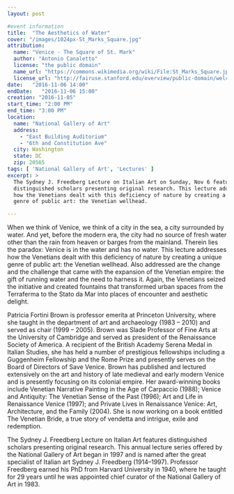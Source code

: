 ```yaml
---
layout: post

#event information
title:  "The Aesthetics of Water"
cover: "/images/1024px-St_Marks_Square.jpg"
attribution:
  name: "Venice - The Square of St. Mark"
  author: "Antonio Canaletto"
  license: "the public domain"
  name_url: "https://commons.wikimedia.org/wiki/File:St_Marks_Square.jpg"
  license_url: "http://fairuse.stanford.edu/overview/public-domain/welcome"
date:   "2016-11-06 14:00"
endDate:   "2016-11-06 15:00"
creation: "2016-11-05"
start_time: "2:00 PM"
end_time: "3:00 PM"
location:
  name: "National Gallery of Art"
  address:
    - "East Building Auditorium"
    - "6th and Constitution Ave"
  city: Washington
  state: DC
  zip: 20565
tags: [ 'National Gallery of Art', 'Lectures' ]
excerpt: >
  The Sydney J. Freedberg Lecture on Italian Art on Sunday, Nov 6 features
  distinguished scholars present­ing original research. This lecture addresses
  how the Venetians dealt with this deficiency of nature by creating a unique
  genre of public art: the Venetian wellhead.

---
```


When we think of Venice, we think of a city in the sea, a city surrounded by
water. And yet, before the modern era, the city had no source of fresh water
other than the rain from heaven or barges from the mainland. Therein lies the
paradox: Venice is in the water and has no water. This lecture addresses how the
Venetians dealt with this deficiency of nature by creating a unique genre of
public art: the Venetian wellhead. Also addressed are the change and the
challenge that came with the expansion of the Venetian empire: the gift of
running water and the need to harness it. Again, the Venetians seized the
initiative and created fountains that transformed urban spaces from the
Terraferma to the Stato da Mar into places of encounter and aesthetic delight.

Patricia Fortini Brown is professor emerita at Princeton University, where she
taught in the department of art and archaeology (1983 – 2010) and served as
chair (1999 – 2005). Brown was Slade Professor of Fine Arts at the University of
Cambridge and served as president of the Renaissance Society of America. A
recipient of the British Academy Serena Medal in Italian Studies, she has held a
number of prestigious fellowships including a Guggenheim Fellowship and the Rome
Prize and presently serves on the Board of Directors of Save Venice. Brown has
published and lectured extensively on the art and history of late medieval and
early modern Venice and is presently focusing on its colonial empire. Her
award-winning books include Venetian Narrative Painting in the Age of Carpaccio
(1988); Venice and Antiquity: The Venetian Sense of the Past (1996); Art and
Life in Renaissance Venice (1997); and Private Lives in Renaissance Venice: Art,
Architecture, and the Family (2004). She is now working on a book entitled The
Venetian Bride, a true story of vendetta and intrigue, exile and redemption.

The Sydney J. Freedberg Lecture on Italian Art features distinguished scholars
present­ing original research. This annual lecture series offered by the
National Gallery of Art began in 1997 and is named after the great specialist of
Italian art Sydney J. Freedberg (1914–1997). Professor Freedberg earned his PhD
from Harvard University in 1940, where he taught for 29 years until he was
appointed chief curator of the National Gallery of Art in 1983.
